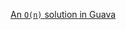 [An `O(n)` solution in Guava](https://github.com/google/guava/blob/v18.0/guava/src/com/google/common/collect/Ordering.java#L666)
